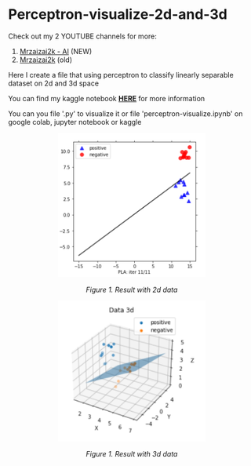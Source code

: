 # Perceptron-visualize-2d-and-3d
Check out my 2 YOUTUBE channels for more:
1. [Mrzaizai2k - AI](https://www.youtube.com/channel/UCFGCVG0P2eLS5jkDaE0vSfA) (NEW)
2. [Mrzaizai2k](https://www.youtube.com/channel/UCCq3lQ1W437euT9eq2_26HQ) (old)

Here I create a file that using perceptron to classify linearly separable dataset on 2d and 3d space

You can find my kaggle notebook [**HERE**](https://www.kaggle.com/bomaich/perceptron-visualize#PERCEPTRON) for more information

You can you file '.py' to visualize it
or file 'perceptron-visualize.ipynb' on google colab, jupyter notebook or kaggle

<p align="center"><img src="2d_data.PNG" width="300"></p>
<p align="center"><i>Figure 1. Result with 2d data </i></p>


<p align="center"><img src="3d_data.PNG" width="300"></p>
<p align="center"><i>Figure 1. Result with 3d data </i></p>
